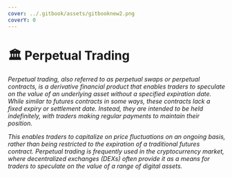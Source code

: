 ```yaml
---
cover: ../.gitbook/assets/gitbooknew2.png
coverY: 0
---
```


# 🏛 Perpetual Trading

_Perpetual trading, also referred to as perpetual swaps or perpetual contracts, is a derivative financial product that enables traders to speculate on the value of an underlying asset without a specified expiration date. While similar to futures contracts in some ways, these contracts lack a fixed expiry or settlement date. Instead, they are intended to be held indefinitely, with traders making regular payments to maintain their position._&#x20;

_This enables traders to capitalize on price fluctuations on an ongoing basis, rather than being restricted to the expiration of a traditional futures contract. Perpetual trading is frequently used in the cryptocurrency market, where decentralized exchanges (DEXs) often provide it as a means for traders to speculate on the value of a range of digital assets._
